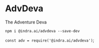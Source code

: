 # AdvDeva

The Adventure Deva

`npm i @indra.ai/advdeva --save-dev`

`const adv = require('@indra.ai/advdeva')`;
